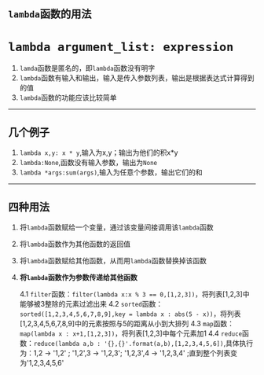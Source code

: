 `lambda`函数的用法
---
# `lambda argument_list: expression` 
1. `lamda`函数是匿名的，即`lambda`函数没有明字
2. `lambda`函数有输入和输出，输入是传入参数列表，输出是根据表达式计算得到的值
3. `lambda`函数的功能应该比较简单  
---
## 几个例子
1. `lambda x,y: x * y`,输入为x,y；输出为他们的积x*y
2. `lambda:None`,函数没有输入参数，输出为`None`
3. `lambda *args:sum(args)`,输入为任意个参数，输出它们的和

---
## 四种用法
1. 将`lambda`函数赋给一个变量，通过该变量间接调用该`lambda`函数
2. 将`lambda`函数作为其他函数的返回值
3. 将`lambda`函数赋给其他函数，从而用`lambda`函数替换掉该函数
4. **将`lambda`函数作为参数传递给其他函数**  


    4.1 `filter`函数：`filter(lambda x:x % 3 == 0,[1,2,3])`，将列表[1,2,3]中能够被3整除的元素过滤出来
    4.2 `sorted`函数：`sorted([1,2,3,4,5,6,7,8,9],key = lambda x : abs(5 - x))`，将列表[1,2,3,4,5,6,7,8,9]中的元素按照与5的距离从小到大排列 
    4.3 `map`函数：`map(lambda x : x+1,[1,2,3])`，将列表[1,2,3]中每个元素加1
    4.4 `reduce`函数：`reduce(lambda a,b : '{},{}'.format(a,b),[1,2,3,4,5,6])`,具体执行为：1,2 -> '1,2' ; '1,2',3 -> '1,2,3'; '1,2,3',4 -> '1,2,3,4' ;直到整个列表变为'1,2,3,4,5,6'
     